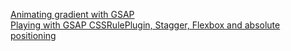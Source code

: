 [Animating gradient with GSAP](https://codepen.io/marcosmanto/pen/aPQRYN?editors=0010)  
[Playing with GSAP CSSRulePlugin, Stagger, Flexbox and absolute positioning](https://codepen.io/marcosmanto/pen/yGQQNN?editors=0010)